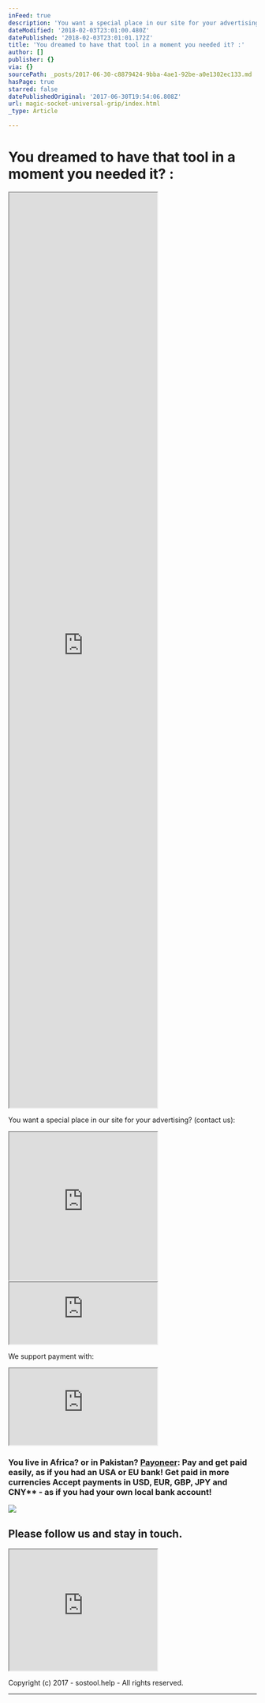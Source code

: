 ```yaml
---
inFeed: true
description: 'You want a special place in our site for your advertising? (contact us):'
dateModified: '2018-02-03T23:01:00.480Z'
datePublished: '2018-02-03T23:01:01.172Z'
title: 'You dreamed to have that tool in a moment you needed it? :'
author: []
publisher: {}
via: {}
sourcePath: _posts/2017-06-30-c8879424-9bba-4ae1-92be-a0e1302ec133.md
hasPage: true
starred: false
datePublishedOriginal: '2017-06-30T19:54:06.808Z'
url: magic-socket-universal-grip/index.html
_type: Article

---
```

# **You dreamed to have that tool in a moment you needed it? :**

<iframe src="https://the-grid.github.io/ed-userhtml/?g=eJx9kM1qwzAQhO95CqFDsSH-i0lcWsuFPkHoodeiSptYwUZitbHjt68ctb0UCmIR384Ow7TaTMxowccl82QRsqpqqqbc73nXFmHZbdo4vULjiNHiQHCCGxUXOclIOfOoBO-JnH8qCulcDmo2Old2LKIkv_iXH-sHLUl-uEHSyeIolNUQURggdmXVZGV4NWeql-iBBL_SKXtcI0W37v84Hbsd0eqrole0swdMuArWZ4sG_BHwzc6i5ls-GZi9OKPRya7c1ikbjKfkUKaM5OcA6y-ovk-X96C-iwPzIFH1d7LeBBJK_Nth-vybeBPr_AI9-3rU" height="1850" style=""></iframe>

You want a special place in our site for your advertising? (contact us):

<iframe src="https://the-grid.github.io/ed-userhtml/?g=eJydkN9rwjAQx9_3V4S-x7QOhLm2MBWRuWGtouKLxPS00TaNSeaP_fW7ug324MMwcLnLN9zdl0_ISW5gE3m5c7rNmG2IQop9gxcSztqARaEqGbD0c9aXwD3iuNmCi7yV5gaU8-JQlltijYg8xjj4Qd0rMnXt22_YYNoJ_Hnp5Opl-Ba87ibLfvfQOvetXvAlm4_SYZKOaPD4lHTpoCqBpqC5NHRTKUfXdFpVhcV8fU4AQxg4ZUYewVjakc5e1QT94ntSiT3UkuZKgWns9HbVbPpnjLr2WBxa_CLWXQqIvExaXfBLe11g37MXJ6bKPoQjlPz4IoHvUy1BAHkHkXMlBakdkaF05NtoyOqJcch4_PAQ_henlGPVGq_vwzlvHbqT2QKPONU34lz0MZ9Y0ktvgkO7tIfjEW5ZHXlBEy6VK9DPr3yD-f30pjkQBSewjujMEMENyXANMdc1WB-lgL_gvgCT6dvT" height="300" style=""></iframe>

<iframe src="https://the-grid.github.io/ed-userhtml/?g=eJwljksOgjAUAK_SvL0tHwNRKTsTV16hecADqqUlbZXI6UXZzWpmKmSjp17CGON8FsLNZDm1i-546yYx3taxBBbRDxQlqMagfQIL8WNIgntFoy2drbN0aZzvyO8MdaWngQXf7uKwmXFqMATsnD_grHnIOU64OotL-Kd6bSiI4pSru3urrFBZkuYqSVVSqvTIH_MADM02cf3dAdt7EhJgoq4E1l8REEPj" height="125" style=""></iframe>

We support payment with:

<iframe src="https://the-grid.github.io/ed-userhtml/?g=eJyVUsFq4zAQ_RWtLtmFOHIvXWijQm8tNGDooUczlqa2ElkjpElM9utXdhoobPfQg8S8x2g0895sf1SVaODcgBcv1JOoqoctQ-dRdJQsJi1rKQx6H8FaF3otbz6IHMEsRMHgXR-0NBgYkywVUjn2H1qxna_03wQQQ8J3LQfmmO-UmqZpE-EcwW8MjWrCDmLMaoxRXegqUjxGKdixRy2faLpO80bpkKWgYLwzBy33cIJskot8N7lgadpQxPBz9c2vVuvV23OzECVkIt9B0oHWwpMBdhQWYF1Cw5Qc5gVnBj5ewhHD8fqmNER-rpD1GfNaJMzuz6z-BU7O8qBv6tt6LQZ0_cD6d12vft2XRD6mIN7BZ7wvwrmxFzmZr5Sjbl9aydep5k6cUeOBe-WL4-px175256ZpR9OecmtNC7jZx15-3gDwrOWHso_GYGQIBsUO0mH2FT57q5b9edh-sVp_AVjh104" height="155" style=""></iframe>

### You live in Africa? or in Pakistan? **[Payoneer][0]**: Pay and get paid easily, as if you had an USA or EU bank! Get paid in more currencies Accept payments in USD, EUR, GBP, JPY and CNY\*\* - as if you had your own local bank account!
![](https://the-grid-user-content.s3-us-west-2.amazonaws.com/54f4fe97-0479-43dc-8300-a4fcb3277d87.png)

## **Please follow us and stay in touch.**

<iframe src="https://the-grid.github.io/ed-userhtml/?g=eJylk01u2zAQhfc5BcEg3lky0h8ktuWiKFA0QNtN0rUxlkYiE5okSEqKe4CeobtesUfoUJRjx2jRAgUM2JrxPD6--bQEJhzWBRchWD_P89DLENBlpdnmXoBDzkoF3hd87EyH6nTThmA0ZxUEmAZ8DPQHgWyDPjDs0DGptekgyA7Zzx_fvgdjlGcQxonWqXQmHemNj91MoLJju5NQcKrfGfNx_eFQF-BFgIbcHMmf37aukx0odv4JSwFalvH3O2MepG7Y-XD0KOCF6aelaTX5rUF55Ku7HjEsc1gtfemkDQz8TpfMu7LgeW4VhNq4bXYcTC-rBoPP7kmWDnQeSa4N9fSKr5Z5klmdnS1l7WCLSWofcN_3WQ0lbsjeIGZV20jtU9rrlGtmhX0zLCaOXbx4e3H5nj7HSU0U7EwbijSwHu408fIrFn4LSk22ZiMVrpOFIrgWJ2Q7iOL19USgbEQoLmcTsPam4ix1-OtrzsYev5xx5sNOYcE3xlXo5tpoXBjaba1MPxeyqpAAoNsapSjogmvD2XBcGig4SZAV09850N7S9XS5I07IS8wpWYs5jcE_ywms9FljTKNwiOneH3YRc09bqrBG9yzzSnZ7YpspZbvfPJRBGk1UJagTTk_on2JIkiR06u0IB7rxA1ZSD97oK1oKO0tpxZchv4cO0iRfMQW6mTPU6y-3B6d74TR08zm_PTL2p9cjH_vDtmPCLi7rP6CrTdzPATX_xNrpyAG_CWztYqTPB9AVuGqoxZdrHWd84i3WSqOM86VAglBFs0M18fby1Wx4GpG7mv2Vpt8AyU6IXCSY5yRuHxcjzvOr-PAvNP4CYaXOQg" height="245" style=""></iframe>

Copyright (c) 2017 - sostool.help - All rights reserved.

---



[0]: https://share.payoneer.com/nav/n2Ppm1b2CiD6m5xEGusvAzAnHVrBPu0oY1OhWCmQwEtEsSsNMRiLSzCadepkOqCVApR_M6djz5vTbbwTYmLpSg2 "Payoneer"